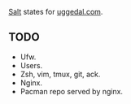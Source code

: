 [Salt][s] states for [uggedal.com][u].

TODO
----

* Ufw.
* Users.
* Zsh, vim, tmux, git, ack.
* Nginx.
* Pacman repo served by nginx.

[s]: http://saltstack.org
[u]: http://uggedal.com
